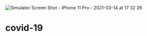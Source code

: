 ![Simulator Screen Shot - iPhone 11 Pro - 2021-03-14 at 17 32 26](https://user-images.githubusercontent.com/45228224/111072378-69138500-84eb-11eb-83ab-3c146457e782.png)
# covid-19
